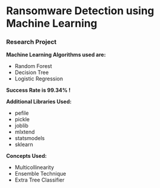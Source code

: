 # Ransomware Detection using Machine Learning
### Research Project

**Machine Learning Algorithms used are:**
* Random Forest
* Decision Tree
* Logistic Regression

**Success Rate is 99.34% !**

**Additional Libraries Used:**
* pefile
* pickle
* joblib
* mlxtend
* statsmodels
* sklearn

**Concepts Used:**
* Multicollinearity
* Ensemble Technique
* Extra Tree Classifier